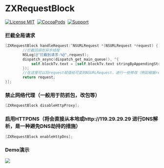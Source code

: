 # ZXRequestBlock
[![License MIT](https://img.shields.io/badge/license-MIT-green.svg?style=flat)](https://raw.githubusercontent.com/skx926/KSPhotoBrowser/master/LICENSE)&nbsp;
[![CocoaPods](http://img.shields.io/cocoapods/p/ZXDataHandle.svg?style=flat)](http://cocoapods.org/?q=ZXDataHandle)&nbsp;
[![Support](https://img.shields.io/badge/support-iOS%208.0%2B%20-blue.svg?style=flat)](https://www.apple.com/nl/ios/)&nbsp;
### 拦截全局请求
```objective-c
[ZXRequestBlock handleRequest:^NSURLRequest *(NSURLRequest *request) {
        //拦截回调在异步线程
        NSLog(@"拦截到请求-%@",request);
        dispatch_async(dispatch_get_main_queue(), ^{
            self.blockTv.text = [self.blockTv.text stringByAppendingString:[NSString stringWithFormat:@"拦截到请求--%@\n",request]];
        });
        //在这里可以将request赋值给可变的NSURLRequest，进行一些修改（例如根据request的url过滤单独对一些请求的请求体进行修改等）然后再return，达到修改request的目的。
        return request;
}];
```
### 禁止网络代理（一般用于防抓包，改包等）
```objective-c
[ZXRequestBlock disableHttpProxy];
```
### 启用HTTPDNS（将会直接从本地或http://119.29.29.29 进行DNS解析，是一种避免DNS劫持的措施）
```objective-c
[ZXRequestBlock enableHttpDns];
```
### Demo演示
<img src="https://github.com/SmileZXLee/ZXRequestBlock/blob/master/DemoImg/ZXRequestBlockDemo.gif?raw=true"/>




